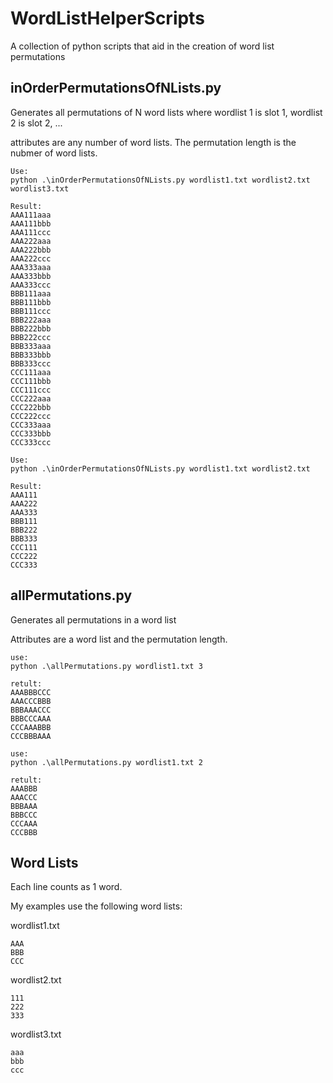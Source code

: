 # WordListHelperScripts
A collection of python scripts that aid in the creation of word list permutations


## inOrderPermutationsOfNLists.py

Generates all permutations of N word lists where wordlist 1 is slot 1, wordlist 2 is slot 2, ...

attributes are any number of word lists. The permutation length is the nubmer of word lists. 

```
Use:
python .\inOrderPermutationsOfNLists.py wordlist1.txt wordlist2.txt wordlist3.txt 

Result:
AAA111aaa
AAA111bbb
AAA111ccc
AAA222aaa
AAA222bbb
AAA222ccc
AAA333aaa
AAA333bbb
AAA333ccc
BBB111aaa
BBB111bbb
BBB111ccc
BBB222aaa
BBB222bbb
BBB222ccc
BBB333aaa
BBB333bbb
BBB333ccc
CCC111aaa
CCC111bbb
CCC111ccc
CCC222aaa
CCC222bbb
CCC222ccc
CCC333aaa
CCC333bbb
CCC333ccc
```
```
Use:
python .\inOrderPermutationsOfNLists.py wordlist1.txt wordlist2.txt

Result:
AAA111
AAA222
AAA333
BBB111
BBB222
BBB333
CCC111
CCC222
CCC333
```

## allPermutations.py

Generates all permutations in a word list

Attributes are a word list and the permutation length.

```
use: 
python .\allPermutations.py wordlist1.txt 3

retult:
AAABBBCCC
AAACCCBBB
BBBAAACCC
BBBCCCAAA
CCCAAABBB
CCCBBBAAA
```
```
use: 
python .\allPermutations.py wordlist1.txt 2

retult:
AAABBB
AAACCC
BBBAAA
BBBCCC
CCCAAA
CCCBBB
```

## Word Lists

Each line counts as 1 word. 

My examples use the following word lists: 

wordlist1.txt 
```
AAA
BBB
CCC
```

wordlist2.txt 
```
111
222
333
```

wordlist3.txt
```
aaa
bbb
ccc
```
